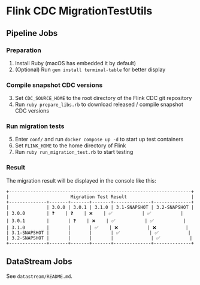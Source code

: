 # Flink CDC MigrationTestUtils

## Pipeline Jobs
### Preparation

1. Install Ruby (macOS has embedded it by default)
2. (Optional) Run `gem install terminal-table` for better display

### Compile snapshot CDC versions
3. Set `CDC_SOURCE_HOME` to the root directory of the Flink CDC git repository
4. Run `ruby prepare_libs.rb` to download released / compile snapshot CDC versions

### Run migration tests
5. Enter `conf/` and run `docker compose up -d` to start up test containers
6. Set `FLINK_HOME` to the home directory of Flink
7. Run `ruby run_migration_test.rb` to start testing

### Result
The migration result will be displayed in the console like this:

```
+--------------------------------------------------------------------+
|                       Migration Test Result                        |
+--------------+-------+-------+-------+--------------+--------------+
|              | 3.0.0 | 3.0.1 | 3.1.0 | 3.1-SNAPSHOT | 3.2-SNAPSHOT |
| 3.0.0        | ❓    | ❓    | ❌    | ✅           | ✅           |
| 3.0.1        |       | ❓    | ❌    | ✅           | ✅           |
| 3.1.0        |       |       | ✅    | ❌           | ❌           |
| 3.1-SNAPSHOT |       |       |       | ✅           | ✅           |
| 3.2-SNAPSHOT |       |       |       |              | ✅           |
+--------------+-------+-------+-------+--------------+--------------+
```

## DataStream Jobs

See `datastream/README.md`.